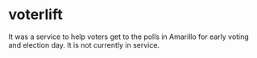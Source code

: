 # voterlift
It was a service to help voters get to the polls in Amarillo for early voting and election day. It is not currently in service.
